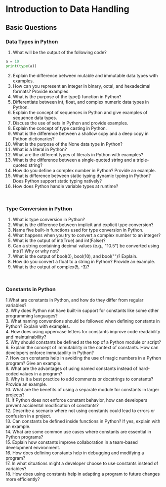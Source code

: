 # Introduction to Data Handling
## Basic Questions   
### Data Types in Python
1. What will be the output of the following code?   
``` python
a = 10
print(type(a))
``` 
2. Explain the difference between mutable and immutable data types with examples.     
3. How can you represent an integer in binary, octal, and hexadecimal formats? Provide examples.   
4. What is the purpose of the type() function in Python?
5. Differentiate between int, float, and complex numeric data types in Python.   
6. Explain the concept of sequences in Python and give examples of sequence data types.   
7. Discuss the use of sets in Python and provide examples.
8. Explain the concept of type casting in Python.
9. What is the difference between a shallow copy and a deep copy in Python dictionaries?
10. What is the purpose of the None data type in Python?
11. What is a literal in Python?
12. What are the different types of literals in Python with examples?
13. What is the difference between a single-quoted string and a triple-quoted string?
14. How do you define a complex number in Python? Provide an example.
15. What is difference between static typing dynamic typing in Python? Does Python support static typing natively?
16. How does Python handle variable types at runtime?

<br>   

### Type Conversion in Python
1. What is type conversion in Python?   
2. What is the difference between implicit and explicit type conversion?  
3. Name five built-in functions used for type conversion in Python.  
4. What happens when you try to convert a complex number to an integer?  
5. What is the output of int(True) and int(False)?  
6. Can a string containing decimal values (e.g., "10.5") be converted using int()? Why or why not?
7. What is the output of bool(0), bool(10), and bool("")? Explain.
8. How do you convert a float to a string in Python? Provide an example.
9. What is the output of complex(5, -3)?

<br>  

### Constants in Python

1.What are constants in Python, and how do they differ from regular variables?  
2. Why does Python not have built-in support for constants like some other programming languages?    
3. What naming conventions should be followed when defining constants in Python? Explain with examples.  
4. How does using uppercase letters for constants improve code readability and maintainability?   
5. Why should constants be defined at the top of a Python module or script?   
6. Explain the concept of immutability in the context of constants. How can developers enforce immutability in Python?    
7. How can constants help in avoiding the use of magic numbers in a Python program? Give an example.   
8. What are the advantages of using named constants instead of hard-coded values in a program?     
9. Why is it a best practice to add comments or docstrings to constants? Provide an example.    
10. What are the benefits of using a separate module for constants in larger projects?    
11. If Python does not enforce constant behavior, how can developers prevent accidental modification of constants?    
12. Describe a scenario where not using constants could lead to errors or confusion in a project.    
13. Can constants be defined inside functions in Python? If yes, explain with an example.   
14. What are some common use cases where constants are essential in Python programs?     
15. Explain how constants improve collaboration in a team-based development environment.    
16. How does defining constants help in debugging and modifying a program?     
17. In what situations might a developer choose to use constants instead of variables?    
18.  How does using constants help in adapting a program to future changes more efficiently?    


 

